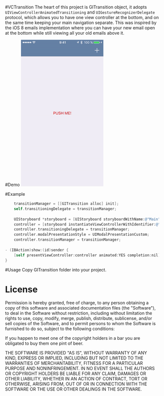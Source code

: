 
#VCTransition
The heart of this project is GITransition object, it adopts `UIViewControllerAnimatedTransitioning` and `UIGestureRecognizerDelegate` protocol, which allows you to have one view controller at the bottom, and on the same time keeping your main navigation separate. This was inspired by the iOS 8 emails implementation where you can have your new email open at the bottom while still viewing all your old emails above it.

#Demo
![Demo](https://raw.githubusercontent.com/Dalein/VCTransition/master/demo.gif)

#Example
```objectivec
    transitionManager = [[GITransition alloc] init];
    self.transitioningDelegate = transitionManager;
    
    UIStoryboard *storyboard = [UIStoryboard storyboardWithName:@"Main" bundle:nil];
    controller = [storyboard instantiateViewControllerWithIdentifier:@"vcAddNewGoal"];
    controller.transitioningDelegate = transitionManager;
    controller.modalPresentationStyle = UIModalPresentationCustom;
    controller.transitionManager = transitionManager;

- (IBAction)show:(id)sender {
    [self presentViewController:controller animated:YES completion:nil];
}
```

#Usage
Copy GITransition folder into your project.

# License 
Permission is hereby granted, free of charge, to any person obtaining a copy of
 this software and associated documentation files (the "Software"), to deal in
 the Software without restriction, including without limitation the rights to
 use, copy, modify, merge, publish, distribute, sublicense, and/or sell copies
 of the Software, and to permit persons to whom the Software is furnished to do
 so, subject to the following conditions:

 If you happen to meet one of the copyright holders in a bar you are obligated
 to buy them one pint of beer.

 THE SOFTWARE IS PROVIDED "AS IS", WITHOUT WARRANTY OF ANY KIND, EXPRESS OR
 IMPLIED, INCLUDING BUT NOT LIMITED TO THE WARRANTIES OF MERCHANTABILITY,
 FITNESS FOR A PARTICULAR PURPOSE AND NONINFRINGEMENT. IN NO EVENT SHALL THE
 AUTHORS OR COPYRIGHT HOLDERS BE LIABLE FOR ANY CLAIM, DAMAGES OR OTHER
 LIABILITY, WHETHER IN AN ACTION OF CONTRACT, TORT OR OTHERWISE, ARISING FROM,
 OUT OF OR IN CONNECTION WITH THE SOFTWARE OR THE USE OR OTHER DEALINGS IN THE
 SOFTWARE.
